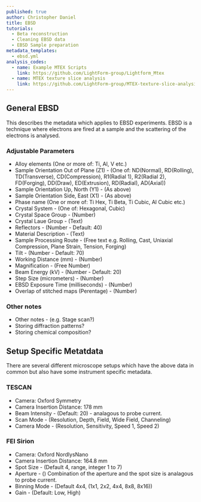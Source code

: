 ```yaml
---
published: true
author: Christopher Daniel
title: EBSD
tutorials:
  - Beta reconstruction
  - Cleaning EBSD data
  - EBSD Sample preparation
metadata_templates:
  - ebsd.yml
analysis_codes:
  - name: Example MTEX Scripts 
    link: https://github.com/LightForm-group/Lightform_Mtex
  - name: MTEX texture slice analysis
    link: https://github.com/LightForm-group/MTEX-texture-slice-analysis
---
```

## General EBSD
This describes the metadata which applies to EBSD experiments. EBSD is a technique where electrons are fired at a sample and the scattering of the electrons is analysed.

### Adjustable Parameters
- Alloy elements (One or more of: Ti, Al, V etc.)
- Sample Orientation Out of Plane (Z1) - (One of: ND(Normal), RD(Rolling), TD(Transverse), CD(Compression), R1(Radial 1), R2(Radial 2), FD(Forging), DD(Draw), ED(Extrusion), RD(Radial), AD(Axial))
- Sample Orientation Up, North (Y1) - (As above)
- Sample Orientation Side, East (X1) - (As above)
- Phase name (One or more of: Ti Hex, Ti Beta, Ti Cubic, Al Cubic etc.)
- Crystal System - (One of: Hexagonal, Cubic)
- Crystal Space Group - (Number)
- Crystal Laue Group - (Text)
- Reflectors - (Number - Default: 40)
- Material Description - (Text)
- Sample Processing Route - (Free text e.g. Rolling, Cast, Uniaxial Compression, Plane Strain, Tension, Forging)
- Tilt - (Number - Default: 70)
- Working Distance (mm) - (Number) 
- Magnification - (Free Number)
- Beam Energy (kV) - (Number - Default: 20)
- Step Size (micrometers) - (Number)
- EBSD Exposure Time (milliseconds) - (Number)
- Overlap of stitched maps (Perentage) - (Number)

### Other notes
- Other notes - (e.g. Stage scan?)
- Storing diffraction patterns?
- Storing chemical composition?

## Setup Specific Metatdata
There are several different microscope setups which have the above data in common but also have some instrument specific metadata.

### TESCAN

- Camera: Oxford Symmetry
- Camera Insertion Distance: 178 mm
- Beam Intensity - (Default: 20) - analagous to probe current.
- Scan Mode - (Resolution, Depth, Field, Wide Field, Channeling)
- Camera Mode - (Resolution, Sensitivity, Speed 1, Speed 2)

### FEI Sirion

- Camera: Oxford NordlysNano
- Camera Insertion Distance: 164.8 mm
- Spot Size - (Default 4, range, integer 1 to 7)
- Aperture - () Combination of the aperture and the spot size is analagous to probe current.
- Binning Mode - (Default 4x4, (1x1, 2x2, 4x4, 8x8, 8x16))
- Gain - (Default: Low, High)
